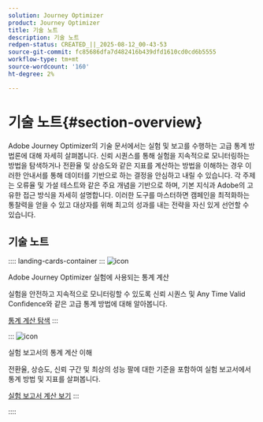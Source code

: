 ```yaml
---
solution: Journey Optimizer
product: Journey Optimizer
title: 기술 노트
description: 기술 노트
redpen-status: CREATED_||_2025-08-12_00-43-53
source-git-commit: fc85686dfa7d482416b439dfd1610cd0cd6b5555
workflow-type: tm+mt
source-wordcount: '160'
ht-degree: 2%

---
```



# 기술 노트{#section-overview}

Adobe Journey Optimizer의 기술 문서에서는 실험 및 보고를 수행하는 고급 통계 방법론에 대해 자세히 살펴봅니다. 신뢰 시퀀스를 통해 실험을 지속적으로 모니터링하는 방법을 탐색하거나 전환율 및 상승도와 같은 지표를 계산하는 방법을 이해하는 경우 이러한 안내서를 통해 데이터를 기반으로 하는 결정을 안심하고 내릴 수 있습니다. 각 주제는 오류율 및 가설 테스트와 같은 주요 개념을 기반으로 하며, 기본 지식과 Adobe의 고유한 접근 방식을 자세히 설명합니다. 이러한 도구를 마스터하면 캠페인을 최적화하는 통찰력을 얻을 수 있고 대상자를 위해 최고의 성과를 내는 전략을 자신 있게 선언할 수 있습니다.

## 기술 노트

:::: landing-cards-container
:::
![icon](https://cdn.experienceleague.adobe.com/icons/book.svg?lang=ko)

Adobe Journey Optimizer 실험에 사용되는 통계 계산

실험을 안전하고 지속적으로 모니터링할 수 있도록 신뢰 시퀀스 및 Any Time Valid Confidence와 같은 고급 통계 방법에 대해 알아봅니다.

[통계 계산 탐색](../using/content-management/experiment-calculations.md)
:::

:::
![icon](https://cdn.experienceleague.adobe.com/icons/chart-line.svg?lang=ko)

실험 보고서의 통계 계산 이해

전환율, 상승도, 신뢰 구간 및 최상의 성능 팔에 대한 기준을 포함하여 실험 보고서에서 통계 방법 및 지표를 살펴봅니다.

[실험 보고서 계산 보기](../using/content-management/experiment-report-calculations.md)
:::

::::
